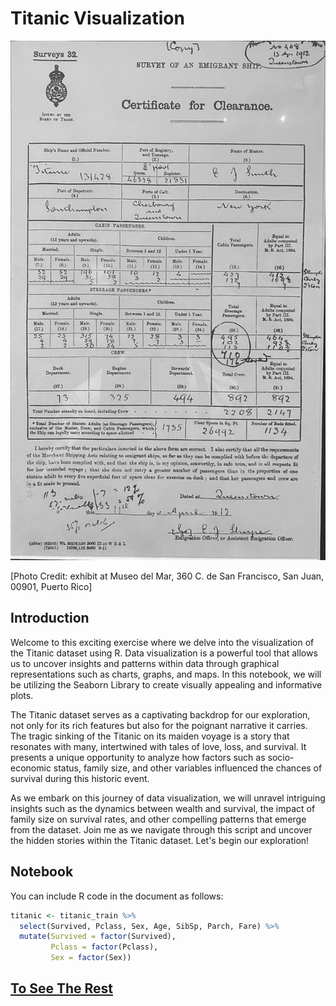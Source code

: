 Titanic Visualization
================

<img src="images/C_f_C.JPG" width="1000" >

[Photo Credit: exhibit at Museo del Mar, 360 C. de San Francisco, San Juan, 00901, Puerto Rico]
 

## Introduction

Welcome to this exciting exercise where we delve into the visualization of the Titanic dataset using R. Data visualization is a powerful tool that allows us to uncover insights and patterns within data through graphical representations such as charts, graphs, and maps. In this notebook, we will be utilizing the Seaborn Library to create visually appealing and informative plots.

The Titanic dataset serves as a captivating backdrop for our exploration, not only for its rich features but also for the poignant narrative it carries. The tragic sinking of the Titanic on its maiden voyage is a story that resonates with many, intertwined with tales of love, loss, and survival. It presents a unique opportunity to analyze how factors such as socio-economic status, family size, and other variables influenced the chances of survival during this historic event.

As we embark on this journey of data visualization, we will unravel intriguing insights such as the dynamics between wealth and survival, the impact of family size on survival rates, and other compelling patterns that emerge from the dataset. Join me as we navigate through this script and uncover the hidden stories within the Titanic dataset. Let's begin our exploration!
 
## Notebook

You can include R code in the document as follows:

``` r
titanic <- titanic_train %>%
  select(Survived, Pclass, Sex, Age, SibSp, Parch, Fare) %>%
  mutate(Survived = factor(Survived),
         Pclass = factor(Pclass),
         Sex = factor(Sex))
```

## [To See The Rest](https://xweih.github.io/titanic/)


